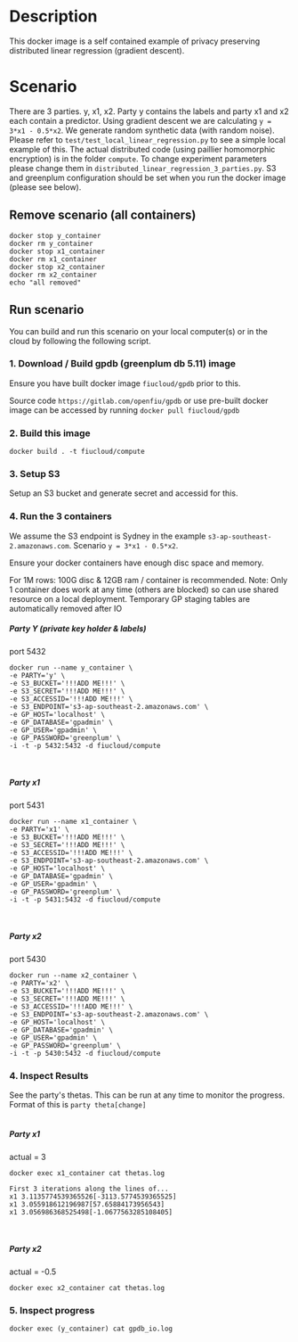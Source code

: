 
# Description
This docker image is a self contained example of privacy preserving distributed linear regression (gradient descent). 

# Scenario
There are 3 parties. y, x1, x2. Party y contains the labels and party x1 and x2 each contain a predictor. 
Using gradient descent we are calculating ```y = 3*x1 - 0.5*x2```.
We generate random synthetic data (with random noise). Please refer to ```test/test_local_linear_regression.py``` to see a simple local example of this. The actual distributed code (using paillier homomorphic encryption) is in the folder ```compute```. To change experiment parameters please change them in ```distributed_linear_regression_3_parties.py```. S3 and greenplum configuration should be set when you run the docker image (please see below).  

## Remove scenario (all containers)
```
docker stop y_container
docker rm y_container
docker stop x1_container
docker rm x1_container
docker stop x2_container
docker rm x2_container
echo "all removed"
```

## Run scenario
You can build and run this scenario on your local computer(s) or in the cloud by following the following script.
 
### 1. Download / Build gpdb (greenplum db 5.11) image
 Ensure you have built docker image ```fiucloud/gpdb``` prior to this. 
 
 Source code ```https://gitlab.com/openfiu/gpdb``` or use pre-built docker image can be accessed by running ```docker pull fiucloud/gpdb```

### 2. Build this image
```
docker build . -t fiucloud/compute
```

### 3. Setup S3
Setup an S3 bucket and generate secret and accessid for this.

### 4. Run the 3 containers 

We assume the S3 endpoint is Sydney in the example ```s3-ap-southeast-2.amazonaws.com```. Scenario ```y = 3*x1 - 0.5*x2```.

Ensure your docker containers have enough disc space and memory.

For 1M rows: 100G disc & 12GB ram / container is recommended. Note: Only 1 container does work at any time (others are blocked) so can use shared resource on a local deployment. Temporary GP staging tables are automatically removed after IO
<br />

##### Party Y (private key holder & labels)
port 5432
```
docker run --name y_container \
-e PARTY='y' \
-e S3_BUCKET='!!!ADD ME!!!' \
-e S3_SECRET='!!!ADD ME!!!' \
-e S3_ACCESSID='!!!ADD ME!!!' \
-e S3_ENDPOINT='s3-ap-southeast-2.amazonaws.com' \
-e GP_HOST='localhost' \
-e GP_DATABASE='gpadmin' \
-e GP_USER='gpadmin' \
-e GP_PASSWORD='greenplum' \
-i -t -p 5432:5432 -d fiucloud/compute
```

<br />

##### Party x1 
port 5431
```
docker run --name x1_container \
-e PARTY='x1' \
-e S3_BUCKET='!!!ADD ME!!!' \
-e S3_SECRET='!!!ADD ME!!!' \
-e S3_ACCESSID='!!!ADD ME!!!' \
-e S3_ENDPOINT='s3-ap-southeast-2.amazonaws.com' \
-e GP_HOST='localhost' \
-e GP_DATABASE='gpadmin' \
-e GP_USER='gpadmin' \
-e GP_PASSWORD='greenplum' \
-i -t -p 5431:5432 -d fiucloud/compute
```


<br />

##### Party x2
port 5430
```
docker run --name x2_container \
-e PARTY='x2' \
-e S3_BUCKET='!!!ADD ME!!!' \
-e S3_SECRET='!!!ADD ME!!!' \
-e S3_ACCESSID='!!!ADD ME!!!' \
-e S3_ENDPOINT='s3-ap-southeast-2.amazonaws.com' \
-e GP_HOST='localhost' \
-e GP_DATABASE='gpadmin' \
-e GP_USER='gpadmin' \
-e GP_PASSWORD='greenplum' \
-i -t -p 5430:5432 -d fiucloud/compute
```

### 4. Inspect Results 

See the party's thetas. This can be run at any time to monitor the progress.
Format of this is
```party theta[change]```<br /><br />
##### Party x1 
actual = 3
```
docker exec x1_container cat thetas.log
```
```
First 3 iterations along the lines of...
x1 3.1135774539365526[-3113.5774539365525]
x1 3.055918612196987[57.65884173956543]
x1 3.056986368525498[-1.0677563285108405]
```

<br />

##### Party x2
actual = -0.5
```
docker exec x2_container cat thetas.log
```

### 5. Inspect progress
```
docker exec (y_container) cat gpdb_io.log
```